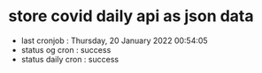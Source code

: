 # store covid daily api as json data

- last cronjob : Thursday, 20 January 2022 00:54:05
- status og cron : success
- status daily cron : success
      
      